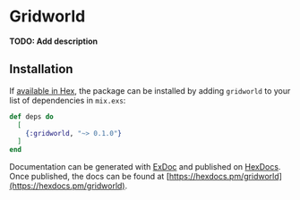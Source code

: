 # Gridworld

**TODO: Add description**

## Installation

If [available in Hex](https://hex.pm/docs/publish), the package can be installed
by adding `gridworld` to your list of dependencies in `mix.exs`:

```elixir
def deps do
  [
    {:gridworld, "~> 0.1.0"}
  ]
end
```

Documentation can be generated with [ExDoc](https://github.com/elixir-lang/ex_doc)
and published on [HexDocs](https://hexdocs.pm). Once published, the docs can
be found at [https://hexdocs.pm/gridworld](https://hexdocs.pm/gridworld).


